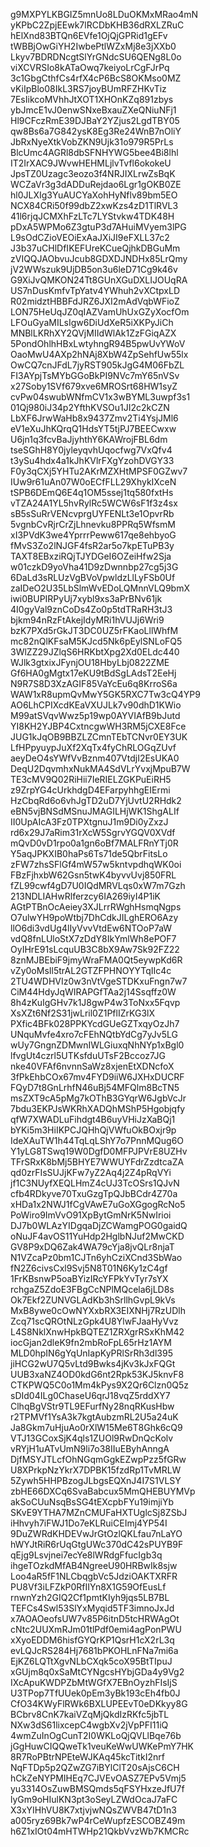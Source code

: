 g9MXPYLKBGIZ5mnUo8LDuOKMxMRao4mN
yKPbC2ZpjEEwk7lRCDbKHB36dRXLZRuC
hElXnd83BTQn6EVfe1OjQjGPRid1gEFv
tWBBjOwGiYH2IwbePtlWZxMj8e3jXXb0
Lkyv7BDRDNcgtSlYrGNdcSU6QENg8L0o
viXCVRSIo8kATaOwq7keiyoLrCgFJrPq
3c1GbgCthfCs4rfX4cP6BcS8OKMso0MZ
vKiIpBlo08IkL3RS7joyBUmRFZHKvTiz
7EsIikcoMVhhJtXOT1XHOnKZq891zbys
ybJmcE1vJ0enwSNxeBxauZXeQNiuNFj1
Hl9CFczRmE39DJBaY2YZjus2LgdTBY05
qw8Bs6a7G842ysK8Eg3Re24WnB7nOliY
JbRxNyeXtkVobZKN9Ujk31o979R5PrLs
BlcUmc4AGRl8dbSFNHYWG5bee4Bi8lhl
IT2IrXAC9JWvwHEHMLjlvTvfl6okokeU
JpsTZ0Uzagc3eozo3f4NRJIXLrwZsBqK
WCZaVr3g3dADDuRejdao6Lgr1gOKB0ZE
hl0JLXIg3YuAUCYaXohHyNflv89bm5EO
NCX84CRi50f99dbZ2xwKzs4zD1TlRVL3
41l6rjqJCMXhFzLTc7LYStvkw4TDK48H
pDxA5WPMo6Z3gtuP3d7AHuiMVyem3lPG
L9sOdCZioVEOiExAaJXiJI9eFXLL37c2
J3b37uCHlDfIKEFUreKCueQjhkDBGuMm
zVIQQJAObvuJcub8GDXDJNDHx85LrQmy
jV2WWszuk9UjDB5on3u6leD71Cg9k46v
G9XiJvQMKON24Tt8GUnXGuDXLIJOUqRA
US7nDusKmfvTpYatv4YWhuh2vXCtpxLD
R02midztHBBFdJRZ6JXI2mAdVqbWFioZ
LON75HeUqJZ0qIAZVamUhUxGZyXocfOm
LFOuGyaMILsIgw6DiUdXeR5iXKPyJiCh
MNBlLKRhXY2QVjMIIdWlAk1ZzFGiqAZX
5PondOhlhHBxLwtyhngR94B5pwUvYWoV
OaoMwU4AXp2hNAj8XbW4ZpSehfUw55lx
OwCQ7cnJFdL7jyRST905kJgG4M06FbZL
FI3AYpjTsMYbGGoBkPI9NVc7mY65nVSv
x27Soby1SVf679xve6MROSrt68HW1syZ
cvPw04swubWNfmCV1x3wBYML3uwpf3s1
01Qj980iJ34p2YfthKVSOu1JI2c2kCZN
LbXF6JrwWaHb8x9437Zmv2Ti4YsjJMl6
eV1eXuJhKQrqQ1HdsYT5tjPJ7BEECwxw
U6jn1q3fcvBaJjyhthY6KAWrojFBL6dm
tseSGhH8Y0jyleyqvhUqocfwg7VxQfv4
t3ySu4hdx4a1kJhKVlrFXgYzohDVGY33
F0y3qCXj5YHTu2AKrMZXHtMPSF0GZwv7
IUw9r61uAn07W0oECfFLL29XhykIXceN
tSPB6DEmQ6E4q1OM5ssej1tq580fxtHs
vTZA24A1YL5hvRylRc5WCW6sF1f3z4sx
sB5sSuRrVENcvprgUYFENLt3e1OpvrRb
5vgnbCvRjrCrZjLhnevku8PPRq5WfsmM
xI3PVdK3we4YprrrPeww617qe8ehbyoG
fMvS3Zo2lNJGF4fsR2ar5o7kpETuPB3y
TAXT8EBxziRQjTJYDGeI6OZeiHfw2Sja
w01czkD9yoVha41D9zDwnnbp27cg5j3G
6DaLd3sRLUzVgBVoVpwldzLlLyFSb0Uf
zaIDeO2U35LbSlmWvEDoLQMnnVLQ9bmX
iwi0BUPIRPyUj7xybl9xs3aPrBNv61jk
4I0gyVal9znCoDs4Zo0p5tdTRaRH3tJ3
bjkm94nRzFtAkejIdyMRi1hVUJj6Wri9
bzK7PXd5rGkJT3DC0UZ5rFKaoLllWhfM
mc82nQlKFsaM5KJcd5Nk6pEylSNLoFQ5
3WlZZ29JZlqS6HRKbtXpg2Xd0ELdc440
WJlk3gtxixJFynjOU18HbyLbj0822ZME
Gf6HA0gMgtx17eKU9tBdSgLAdsT2EeHj
N9R7S8D3XzAGIF85VaYcEu6q8KrroS6a
WAW1xR8upmQvMwY5GK5RXC7Tw3cQ4YP9
AO6LhCPIXcdKEaVXUJLk7v90dhD1KWio
M99atSVqvWwz5p19wp0AYVIAfB9bJutd
YI8KH2YJBP4CxtncgwWH3RM5jCXE8Fce
JUG1kJqOB9BBZLZCmnTEbTCNvr0EY3UK
LfHPpyuypJuXf2XqTx4fyChRLOGqZUvf
aeyDeO4sYWfVvBznm407VtdjI2EsUKA0
DeqU2DqvmhxNukMA4SdVLrYvxjMpuB7W
TE3cMV9Q02RiHii7IeRIELZGKPuEiRH5
z9ZrpYG4cUrkhdgD4EFarpyhhgEIErmi
HzCbqRd6o6vhJgTD2uD7YjUvtU2RHdk2
eBN5vjBNSdMSnuJMAGILHjWK1ShgALIf
II0UpAIcA3Fz0TPXtgnuJ1m9Di0yZxzJ
rd6x29J7aRim31rXcW5SgrvYGQV0XVdf
mQvD0vD1rpo0a1gn6oBf7MALFRnYTj0R
Y5aqJPKXIB0haPs6Ts71de5QbrFitsLo
zFW7zhsSFlGf4mW57w5kntvpdhqWK0oi
FBzFjhxbW62Gsn5twK4byvvUvj850FRL
fZL99cwf4gD7U0IQdMRVLqs0xW7m7Gzh
213NDLIAHwRlferzcy6IA269iyI4P1iK
AGtPTBnOcAeiey3XJLrrRWghHsmqNgps
O7ulwYH9poWtbj7DhCdkJILghERO6Azy
llO6di3vdUg4lIyVvvVtdEw6NTOoP7aW
vdQ8fnLUloStX7zDdY8IkYmlWh8ePOF7
OyIHrE91sLcquUB3C8bX9Aw7Sk92FZ22
8znMJBEbiF9jmyWraFMA0Qt5eywpKd6R
vZy0oMsIl5trAL2GTZFPHNOYYTqIIc4c
2TU4WDHVIz0w3nVtVgeSTDKxuFngn7w7
CiM44HdyJqWIRAPGfTAa2j14Ssqffz0W
8h4zKuIgGHv7k1J8gwP4w3ToNxx5Fqvp
XsXZt6Nf2S31jwLril0Z1PflIZrKG3lX
PXfic4BFk028PPKYcdGUeGZTxqyOzJh7
UNquMvfe4xro7cFEhNQtbYdCg7yJv5LG
wUy7GngnZDMwnIWLGiuxqNhNYp1xBgl0
lfvgUt4czrl5UTKsfduUTsF2Bccoz7JG
nke40VFAf6nvnnSaWz8xjenEtXDNcfoX
3fPkEhbCOx67mv4FYD9iiW6JXHxDUCRF
FQyD7t8GnLrhfN46uBj54MFQlm8BcTN5
msZXT9cA5pMg7kOThB3GYqrW6JgbVcJr
7bdu3EKPJsWKRhXADQhMShP5Hgobjqfy
qfW7XWADLuFihdgt4B6uyVHiJzXaBQj1
bYKi5m3HiIKPCJQHhQjVWfuOkBOxjr9p
IdeXAuTW1h44TqLqLShY7o7PnnMQug6O
Y1yLG8TSwq19W0DgfD0MFPJPVrE8UZHv
TFrSRxK8bMj5BHYE7WWUYFdrZzdtcaZA
qd0zrFIsSUJjKFw7yZ2Aq4j2Z4pRqVYi
jf1C3NUyfXEQLHmZ4cUJ3TcOSrs1QJvN
cfb4RDkyve70TxuGzgTpQJbBCdr4Z70a
xHDa1x2NWJ1fCgVAwE7uGoXGgogRcNo5
PoWiro9ImVvO91XpBytGmNrK5NwIrioi
DJ7b0WLAzYIDgqaDjZCWamgPOG0gaidQ
oNuJF4avOS11YuHdp2HglbNJuf2MwCKD
GV8P9xDQ6Zak4WA79cYja8jvQLr8njaT
N1VZcaPz0bm1CJTn6yhCziXCnd3SbWao
fN2Z6civsCxl9Svj5N8T01N6Ky1zC4gf
1FrKBsnwP5oaBYizIRcYFPkYvTyr7sYX
rchgaZ5ZdoE3FBgCcNPlMQcela6jLD8s
Ok7Ekf2ZUNVGLAdKb3hSrllhGvpL9kVs
MxB8ywe0cOwNYXxbRX3EIXNHj7RzUDlh
Zcq71scQROtNLzGpk4U8YlwFJaaHyVvz
L4S8NklXnwHpkBQTEZ1ZRXgrRSxKhM42
iocGjan2dleK9fn2mbRoFpL65rHz1AYM
MLD0hpIN6gYqUnIapKyPRlSrRh3dl395
jiHCG2wU7Q5vLtd9Bwks4jKv3kJxFQGt
UUB3xaNZ4OD0kdG6nt2Rpk53KJ5knvF8
CTKPWQ5C0o1Mm4kPys9X2Qr6Clzn0Q5z
sDId04ILg0ChaseU6qrJ18vqZ5rddXY7
ClhqBgVStr9TL9EFurfNy28nqRKusHbw
r2TPMVf1YsA3k7kgtAubzmRL2U5a24uK
Ja8Gkm7uHjuAo0rXlW15Me6T8Ghk6cQ9
VTJ13GCoxSjK4qls1ZUOl9RwDnQcKolv
vRYjH1uATvUmN9li7o38IIuEByhAnngA
DjfMSYJTLcfOhNGqmGgkEZwpPzz5fGRw
U8XPrkpNzYkrX7DPBK15fzdRp1TvMRLW
5Zywh5HHPBzogJLbgsEQXnJ4I7S1VLSY
zbHE66DXCq6SvaBabcux5MmQHEBUYMVp
akSoCUuNsqBsSG4tEXcpbFYu19imjiYb
SKvE9YTHA7MZnCMUFaHXTUglcSj8ZSbJ
iHhvyh7iFWJ1Do7eKLRuiCEImj4YP54I
9DuZWRdKHDEVwJrGtOzlQKLfau7nLaYO
hWYJtRiR6rUqGtgUWc370dC42sPUYB9F
qEjg9Lsvjnei7ecYe8lWRdgFfucIgb3q
ihgeTOzkdMfAB4NgreeU90HRBwIk8sjw
Loo4aR5fF1NLCbqgbVc5JdziOAKTXRFR
PU8Vf3iLFZkP0RfIIYn8X1G59OfEusLf
rnwnYzh2GIQ2Cf1pmtKIyh9jqs5LB7BL
TEFCs4Swl53SlYxMyqid5TF3imnoJxJd
x7AOAOeofsUW7v85P6itnD5tcHRWAgOt
cNtc2UUXmRJm01tlPdf0emi4agPonPWU
xXyoEDDM6hisfGYQrKP1QsrH1cX2rL3q
evLQJcRS284Hj7681bPKOHLnFNa7mi6a
EjKZ6LQTtXgvNLbCXqk5coX95BtTIpuJ
xGUjm8q0xSaMtCYNgcsHYbjGDa4y9Vg2
IXcApuKWDPZbMtWGfX7EBnOyzhFIsIjS
U3TPop7TfUUek0pEm3yBk193cEh4fb0J
CfO34KWyFlRWk6BXLUPEEvT0eDKkyy8G
BCbrv8CnK7kaiVZqMjQkdIzRKfc5jbTL
NXw3dS61lixcepC4wgbXv2jVpPFI11iQ
4wmZuInOgCunT2I0WKLoQjQVLlBqe76b
jGgHuwCIQQweTk1veuKeWwUWKePmY7HK
8R7RoPBtrNPEteWJKAq45kcTitkI2nrf
NqFTDp5p2QZwZG7iBYlClT20sAjsC6CH
hCkZeNYPMIHEq7CJVEvOASZ7EPv5Vmj5
yu3314OsZuwBMSQmds5qFSYHxzeJfU7f
lyGm9oHIulKN3pt3oSeyLZWdOcaJ7aFC
X3xYIHhVU8K7xtjvjwNQsZWVB47tD1n3
a005ryz69Bk7wP4rCeWupfzESCOBZ49m
h6Z1xIOt04mHTWHp21QkbVvzWb7KMCRc
